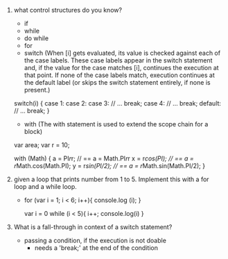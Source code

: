 1. what control structures do you know?

    - if
    - while
    - do while
    - for
    - switch (When [i] gets evaluated, its value is checked against each of the case labels. These case labels appear in the switch statement and, if the value for the case matches [i], continues the execution at that point. If none of the case labels match, execution continues at the default label (or skips the switch statement entirely, if none is present.)

    switch(i) {
    case 1:
    case 2:
    case 3:
        // …
        break;
    case 4:
        // …
        break;
    default:
        // …
        break;
    }

    - with (The with statement is used to extend the scope chain for a block)

    var area;
    var r = 10;

    with (Math) {
        a = PI*r*r;       // == a = Math.PI*r*r
        x = r*cos(PI);    // == a = r*Math.cos(Math.PI);
        y = r*sin(PI/2);  // == a = r*Math.sin(Math.PI/2);
    }
    

2. given a loop that prints number from 1 to 5. Implement this with a for loop and a while loop.

    - 
        for (var i = 1; i < 6; i++){
            console.log (i);
        }

        var i = 0
        while (i < 5){
            i++;
            console.log(i)
        }

3. What is a fall-through in context of a switch statement?

    - passing a condition, if the execution is not doable
        - needs a 'break;' at the end of the condition